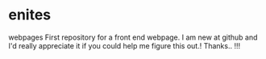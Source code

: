 # enites
webpages
First repository for a front end webpage.
I am new at github and I'd really appreciate it if you could help me figure this out.! Thanks.. !!!
